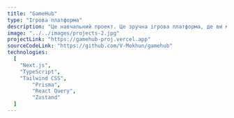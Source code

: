 ```yaml
---
title: "GameHub"
type: "Ігрова платформа"
description: "Це навчальний проект. Це зручна ігрова платформа, де ви можете знаходити і додавати різні ігри до своєї бібліотеки. Спілкуйтеся з іншими геймерами, спілкуйтеся в чаті, імпортуйте ігри зі Steam, діліться своїми відгуками про ігри та вивчайте рейтингові графіки. Незалежно від того, чи ви досвідчений геймер, чи тільки починаєте свою ігрову подорож, на GameHub знайдеться щось для кожного. Цей веб-сайт було створено за допомогою Next.js та TypeScript як фронтенд фреймворку, Prisma як ORM та PostgreSQL як бази даних. Стан фронтенду управляється за допомогою Zustand, а для отримання даних використовується React Query. Для стилізації використовуються Tailwind CSS та shadcn/ui."
image: "../../images/projects-2.jpg"
projectLink: "https://gamehub-proj.vercel.app"
sourceCodeLink: "https://github.com/V-Mokhun/gamehub"
technologies:
  [
    "Next.js",
    "TypeScript",
    "Tailwind CSS",
		"Prisma",
		"React Query",
		"Zustand"
  ]
---
```

